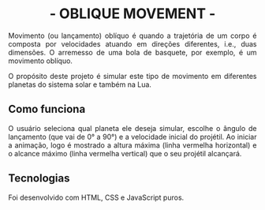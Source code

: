 <h1 align="center">- OBLIQUE MOVEMENT -</h1>
<p align="justify">Movimento (ou lançamento) oblíquo é quando a trajetória de um corpo é composta por velocidades atuando em direções diferentes, i.e., duas dimensões. O arremesso de uma bola de basquete, por exemplo, é um movimento oblíquo.</p>
<p align="justify">O propósito deste projeto é simular este tipo de movimento em diferentes planetas do sistema solar e também na Lua.</p>

<h2>Como funciona</h2>
<p align="justify">O usuário seleciona qual planeta ele deseja simular, escolhe o ângulo de lançamento (que vai de 0° a 90°) e a velocidade inicial do projétil. Ao iniciar a animação, logo é mostrado a altura máxima (linha vermelha horizontal) e o alcance máximo (linha vermelha vertical) que o seu projétil alcançará.</p>

<h2>Tecnologias</h2>
<p align="justify">Foi desenvolvido com HTML, CSS e JavaScript puros.</p>